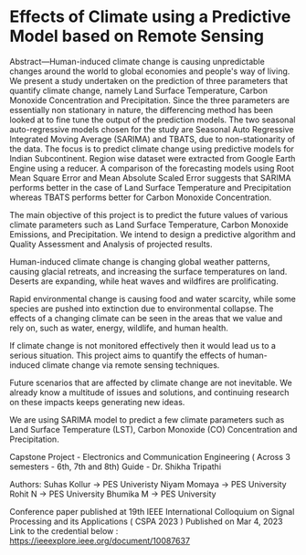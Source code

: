 # Effects of Climate using a Predictive Model based on Remote Sensing

Abstract—Human-induced climate change is causing unpredictable changes around the world to global economies and people's way of living. We present a study undertaken on the prediction of three parameters that quantify climate change, namely Land Surface Temperature, Carbon Monoxide Concentration and Precipitation. Since the three parameters are essentially non stationary in nature, the differencing method has been looked at to fine tune the output of the prediction models. The two seasonal auto-regressive models chosen for the study are Seasonal Auto Regressive Integrated Moving Average (SARIMA) and TBATS, due to non-stationarity of the data. The focus is to predict climate change using predictive models for Indian Subcontinent. Region wise dataset were extracted from Google Earth Engine using a reducer. A comparison of the forecasting models using Root Mean Square Error and Mean Absolute Scaled Error suggests that SARIMA performs better in the case of Land Surface Temperature and Precipitation whereas TBATS performs better for Carbon Monoxide Concentration.

The main objective of this project is to predict the future values of various climate parameters such as Land Surface Temperature, Carbon Monoxide Emissions, and Precipitation. We intend to design a predictive algorithm and Quality Assessment and Analysis of projected results.

Human-induced climate change is changing global weather patterns, causing glacial retreats, and increasing the surface temperatures on land. Deserts are expanding, while heat waves and wildfires are prolificating.

Rapid environmental change is causing food and water scarcity, while some species are pushed into extinction due to environmental collapse. The effects of a changing climate can be seen in the areas that we value and rely on, such as water, energy, wildlife, and human health.

If climate change is not monitored effectively then it would lead us to a serious situation. This project aims to quantify the effects of human-induced climate change via remote sensing techniques.

Future scenarios that are affected by climate change are not inevitable. We already know a multitude of issues and solutions, and continuing research on these impacts keeps generating new ideas.

We are using SARIMA model to predict a few climate parameters such as Land Surface Temperature (LST), Carbon Monoxide (CO) Concentration and Precipitation.

Capstone Project - Electronics and Communication Engineering ( Across 3 semesters - 6th, 7th and 8th) 
Guide - Dr. Shikha Tripathi 

Authors: 
Suhas Kollur -> PES Univeristy 
Niyam Momaya -> PES University 
Rohit N -> PES University
Bhumika M -> PES University 

Conference paper published at 19th IEEE International Colloquium on Signal Processing and its Applications ( CSPA 2023 ) 
Published on Mar 4, 2023 
Link to the credential below : 
https://ieeexplore.ieee.org/document/10087637


